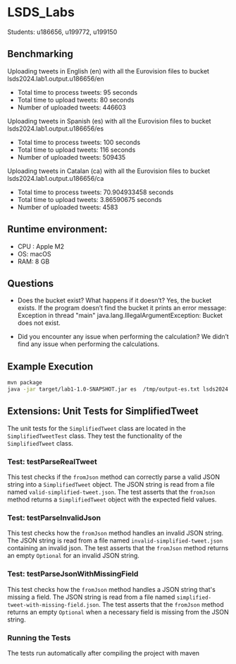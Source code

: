 # LSDS_Labs
Students: u186656, u199772, u199150


 ## Benchmarking
Uploading tweets in English (en) with all the Eurovision files to bucket  lsds2024.lab1.output.u186656/en
- Total time to process tweets: 95 seconds
- Total time to upload tweets: 80 seconds
- Number of uploaded tweets: 446603

 Uploading tweets in Spanish (es) with all the Eurovision files to bucket  lsds2024.lab1.output.u186656/es
- Total time to process tweets: 100 seconds
- Total time to upload tweets: 116 seconds
- Number of uploaded tweets: 509435

 Uploading tweets in Catalan (ca) with all the Eurovision files to bucket  lsds2024.lab1.output.u186656/ca
- Total time to process tweets: 70.904933458 seconds
- Total time to upload tweets: 3.86590675 seconds
- Number of uploaded tweets: 4583

## Runtime environment: 
- CPU : Apple M2
- OS: macOS
- RAM: 8 GB

## Questions

- Does the bucket exist? What happens if it doesn’t? 
Yes, the bucket exists. If the program doesn’t find the bucket it prints an error message: Exception in thread "main" java.lang.IllegalArgumentException: Bucket does not exist.

- Did you encounter any issue when performing the calculation?
We didn’t find any issue when performing the calculations.  

## Example Execution 

```bash
mvn package
java -jar target/lab1-1.0-SNAPSHOT.jar es  /tmp/output-es.txt lsds2024.lab1.output.u186656 Data/Eurovision3.json
```

## Extensions: Unit Tests for SimplifiedTweet

The unit tests for the `SimplifiedTweet` class are located in the `SimplifiedTweetTest` class. They test the functionality of the `SimplifiedTweet` class.

### Test: testParseRealTweet

This test checks if the `fromJson` method can correctly parse a valid JSON string into a `SimplifiedTweet` object. The JSON string is read from a file named `valid-simplified-tweet.json`. The test asserts that the `fromJson` method returns a `SimplifiedTweet` object with the expected field values.

### Test: testParseInvalidJson

This test checks how the `fromJson` method handles an invalid JSON string. The JSON string is read from a file named `invalid-simplified-tweet.json` containing an invalid json. The test asserts that the `fromJson` method returns an empty `Optional` for an invalid JSON string.

### Test: testParseJsonWithMissingField

This test checks how the `fromJson` method handles a JSON string that's missing a field. The JSON string is read from a file named `simplified-tweet-with-missing-field.json`. The test asserts that the `fromJson` method returns an empty `Optional` when a necessary field is missing from the JSON string.

### Running the Tests

The tests run automatically after compiling the project with maven